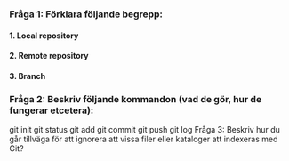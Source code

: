 ### Fråga 1: Förklara följande begrepp:

#### 1. Local repository
#### 2. Remote repository
#### 3. Branch

### Fråga 2: Beskriv följande kommandon (vad de gör, hur de fungerar etcetera):

git init
git status
git add
git commit
git push
git log
Fråga 3: Beskriv hur du går tillväga för att ignorera att vissa filer eller kataloger att indexeras med Git?